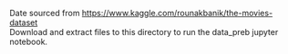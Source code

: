 Date sourced from https://www.kaggle.com/rounakbanik/the-movies-dataset
<br/>
Download and extract files to this directory to run the data_preb jupyter notebook. 